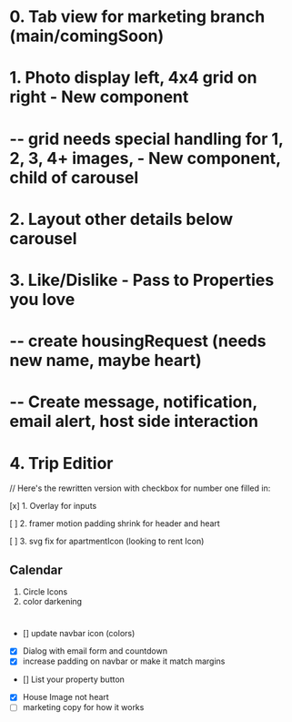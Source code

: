 

# 0. Tab view for marketing branch (main/comingSoon)
#
# 1. Photo display left, 4x4 grid on right - New component
#     -- grid needs special handling for 1, 2, 3, 4+ images, - New component, child of carousel
#
# 2. Layout other details below carousel
#
# 3. Like/Dislike - Pass to Properties you love
#     -- create housingRequest (needs new name, maybe heart)
#     -- Create message, notification, email alert, host side interaction
#
# 4. Trip Editior

// Here's the rewritten version with checkbox for number one filled in:

[x] 1. Overlay for inputs

[ ] 2. framer motion padding shrink for header and heart

[ ] 3. svg fix for apartmentIcon (looking to rent Icon)



## Calendar
1. Circle Icons
2. color darkening



#
- [] update navbar icon (colors)
- [x] Dialog with email form and countdown
- [x] increase padding on navbar or make it match margins
- [] List your property button
- [x] House Image not heart
- [ ] marketing copy for how it works
